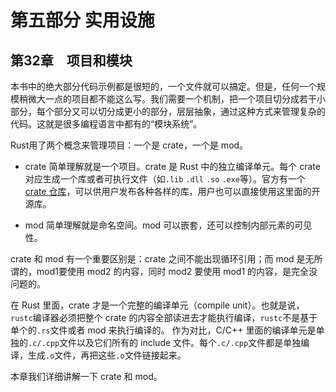 # 第五部分 实用设施

## 第32章　项目和模块

本书中的绝大部分代码示例都是很短的，一个文件就可以搞定。但是，任何一个规模稍微大一点的项目都不能这么写。我们需要一个机制，把一个项目切分成若干小部分，每个部分又可以切分成更小的部分，层层抽象，通过这种方式来管理复杂的代码。这就是很多编程语言中都有的“模块系统”。

Rust用了两个概念来管理项目：一个是 crate，一个是 mod。

*  crate 简单理解就是一个项目。crate 是 Rust 中的独立编译单元。每个 crate 对应生成一个库或者可执行文件（如`.lib` `.dll` `.so` `.exe`等）。官方有一个 [crate 仓库](https://crates.io/)，可以供用户发布各种各样的库，用户也可以直接使用这里面的开源库。

*  mod 简单理解就是命名空间。mod 可以嵌套，还可以控制内部元素的可见性。

crate 和 mod 有一个重要区别是：crate 之间不能出现循环引用；而 mod 是无所谓的，mod1要使用 mod2 的内容，同时 mod2 要使用 mod1 的内容，是完全没问题的。

在 Rust 里面，crate 才是一个完整的编译单元（compile unit）。也就是说，`rustc`编译器必须把整个 crate 的内容全部读进去才能执行编译，`rustc`不是基于单个的`.rs`文件或者 mod 来执行编译的。
作为对比，C/C++ 里面的编译单元是单独的`.c/.cpp`文件以及它们所有的 include 文件。每个`.c/.cpp`文件都是单独编译，生成`.o`文件，再把这些`.o`文件链接起来。

本章我们详细讲解一下 crate 和 mod。
